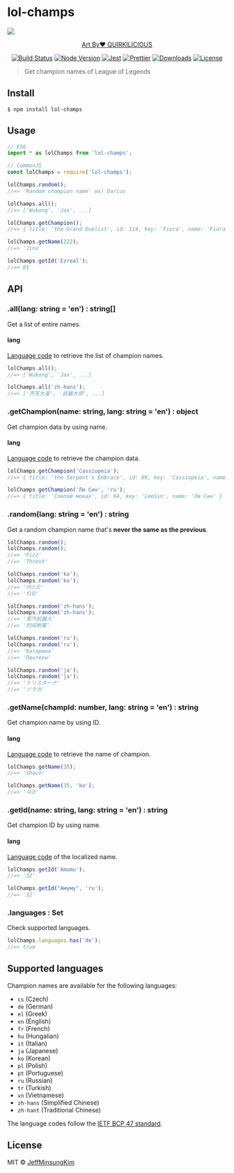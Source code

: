 # lol-champs

![](header.jpeg)

<p align="center">
<a href="https://fanart.na.leagueoflegends.com/en_US/collection/Quirkilicious/"> Art By❤️ QUIRKILICIOUS</a>
</p>

<p align="center">
  <a href="https://travis-ci.org/jeffminsungkim/lol-champs">
  <img src="https://travis-ci.org/jeffminsungkim/lol-champs.svg?branch=master" alt="Build Status"></a>
  <a href="https://www.npmjs.com/package/lol-champs">
  <img src="https://img.shields.io/node/v/lol-champs.svg?label=works%20on%20node" alt="Node Version"></a>
  <a href="https://github.com/facebook/jest">
  <img src="https://img.shields.io/badge/tested_with-jest-99424f.svg" alt="Jest"></a>
  <a href="https://github.com/prettier/prettier">
  <img src="https://img.shields.io/badge/code_style-prettier-ff69b4.svg" alt="Prettier"></a>
  <a href="https://www.npmjs.com/package/lol-champs">
  <img src="https://img.shields.io/npm/dt/lol-champs.svg" alt="Downloads"></a>
  <a href="https://github.com/jeffminsungkim/lol-champs/blob/master/license">
  <img src="https://img.shields.io/github/license/jeffminsungkim/lol-champs.svg" alt="License"></a>
</p>

> Get champion names of League of Legends

## Install

```
$ npm install lol-champs
```

## Usage

```js
// ES6
import * as lolChamps from 'lol-champs';

// CommonJS
const lolChamps = require('lol-champs');

lolChamps.random();
//=> 'Random champion name' ex) Darius

lolChamps.all();
//=> ['Wukong', 'Jax', ...]

lolChamps.getChampion();
//=> { title: 'the Grand Duelist', id: 114, key: 'Fiora', name: 'Fiora' }

lolChamps.getName(222);
//=> 'Jinx'

lolChamps.getId('Ezreal');
//=> 81
```

## API

### .all(lang: string = 'en') : string[]

Get a list of entire names.

#### lang

[Language code](#supported-languages) to retrieve the list of champion names.

```js
lolChamps.all();
//=> ['Wukong', 'Jax', ...]

lolChamps.all('zh-hans');
//=> ['齐天大圣', '武器大师', ...]
```

### .getChampion(name: string, lang: string = 'en') : object

Get champion data by using name.

#### lang

[Language code](#supported-languages) to retrieve the champion data.

```js
lolChamps.getChampion('Cassiopeia');
//=> { title: 'the Serpent's Embrace', id: 69, key: 'Cassiopeia', name: 'Cassiopeia'},

lolChamps.getChampion('Ли Син', 'ru');
//=> { title: 'Слепой монах', id: 64, key: 'LeeSin', name: 'Ли Син' }
```

### .random(lang: string = 'en') : string

Get a random champion name that's **never the same as the previous**.

```js
lolChamps.random();
lolChamps.random();
//=> 'Fizz'
//=> 'Thresh'

lolChamps.random('ko');
lolChamps.random('ko');
//=> '야스오'
//=> '티모'

lolChamps.random('zh-hans');
lolChamps.random('zh-hans');
//=> '蒸汽机器人'
//=> '时间刺客'

lolChamps.random('ru');
lolChamps.random('ru');
//=> 'Катарина'
//=> 'Пантеон'

lolChamps.random('ja');
lolChamps.random('ja');
//=> 'トリスターナ'
//=> 'ソラカ'
```

### .getName(champId: number, lang: string = 'en') : string

Get champion name by using ID.

#### lang

[Language code](#supported-languages) to retrieve the name of champion.

```js
lolChamps.getName(35);
//=> 'Shaco'

lolChamps.getName(35, 'ko');
//=> '샤코'
```

### .getId(name: string, lang: string = 'en') : string

Get champion ID by using name.

#### lang

[Language code](#supported-languages) of the localized name.

```js
lolChamps.getId('Amumu');
//=> '32'

lolChamps.getId("Амуму", 'ru');
//=> '32'
```

### .languages : Set<string>

Check supported languages.

```js
lolChamps.languages.has('de');
//=> true
```

## Supported languages

Champion names are available for the following languages:

- `cs` (Czech)
- `de` (German)
- `el` (Greek)
- `en` (English)
- `fr` (French)
- `hu` (Hungalian)
- `it` (Italian)
- `ja` (Japanese)
- `ko` (Korean)
- `pl` (Polish)
- `pt` (Portuguese)
- `ru` (Russian)
- `tr` (Turkish)
- `vn` (Vietnamese)
- `zh-hans` (Simplified Chinese)
- `zh-hant` (Traditional Chinese)

The language codes follow the [IETF BCP 47 standard](https://en.wikipedia.org/wiki/IETF_language_tag).

## License

MIT © [JeffMinsungKim](https://jeffminsungkim.com)
